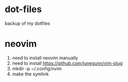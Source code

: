# dot-files
backup of my dotfiles


# neovim
1) need to install neovim manually
2) need to install https://github.com/junegunn/vim-plug
3) mkdir -p ~/.config/nvim
4) make the symlink
